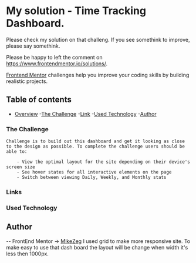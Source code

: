 # My solution - Time Tracking Dashboard. 


Please check my solution on that challeng. If you see somethink to improve, please say somethink.

Please be happy to left the comment on https://www.frontendmentor.io/solutions/. 

[Frontend Mentor](https://www.frontendmentor.io) challenges help you improve your coding skills by building realistic projects.

## Table of contents
- [Overview](#overview)
    -[The Challenge](#The-challenge)
    -[Link](#Links)
    -[Used Technology](#Used-Technology)
-[Author](#Author)

### The Challenge

    Challenge is to build out this dashboard and get it looking as close to the design as possible. To complete the challenge users should be able to: 
        
        - View the optimal layout for the site depending on their device's screen size
        - See hover states for all interactive elements on the page
        - Switch between viewing Daily, Weekly, and Monthly stats

### Links
### Used Technology

## Author
 -- FrontEnd Mentor -> [MikeZeg](https://www.frontendmentor.io/profile/MikeZeg)
I used grid to make more responsive site. To make easy to use that dash board the layout will be change when width it's less then 1000px.